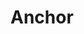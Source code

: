 <script setup>
import { ref } from 'vue'
import { Anchor } from 'tailv'

const picked = ref('A')

</script>

# Anchor

<div class="">
  <Anchor :items="[{label: 'A', key: 'A'}, {label: 'B', key: 'B', children:[{label: 'B-1', key: 'B-1'}, {label: 'B-2', key: 'B-2' }, {label: 'B-3', key: 'B-3'}] }, {label: 'C', key: 'C'}]"  />  
</div>
